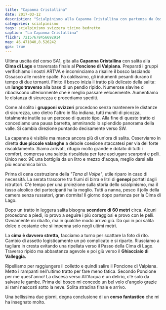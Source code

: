 ```yaml
---
title: "Capanna Cristallina"
date: 2017-03-12
description: "Scialpinismo alla Capanna Cristallina con partenza da Ossasco. Salita alla Cima di Lago e traversata al Poncione di Valpiana"
categories: scialpinismo
tags: scialpinismo svizzera ticino bedretto
caption: "La Capanna Cristallina"
flickr: 72157678456692914
map: 46.471840,8.526242
gps: true
---
```


Ultima uscita del corso SA1, gita alla **Capanna Cristallina** con salita alla **Cima di Lago** e traversata finale al **Poncione di Valpiana.** Preparati i gruppi verifichiamo i nostri ARTVA e incominciamo a risalire il bosco lasciando Ossasco alle nostre spalle. Fa caldissimo, gli indumenti pesanti durano il tempo di due tornanti. Finito il bosco inizia il tratto più delicato della salita: un **lungo traverso** alla base di un pendio ripido. Numerose slavine ci ribadiscono ulteriormente che è meglio passare velocemente. Aumentiamo le distanza di sicurezza e procediamo spediti.

Come al solito i **grupponi svizzeri** procedono senza mantenere le distanze di sicurezza, uno dietro l'altro in fila indiana, tutti muniti di picozza, totalmente inutile su un percoso di questo tipo. Alla fine di questo tratto ci concediamo una pausa barretta, ammirando lo splendido panorama della valle. Si cambia direzione puntando decisamente verso SW. 

La capanna è visibile ma manca ancora più di un'ora di salita. Osserviamo in diretta **due piccole valanghe** a debole coesione staccatesi per via del forte riscaldamento. Siamo arrivati, rifugio molto grande e dotato di tutti i comfort, compresa una saletta riscaldata per fare asciugare scarponi e pelli. Unico neo: 9€ una bottiglia da un litro e mezzo d'acqua, meglio darsi alla più economica birra.

Prima di cena costruzione della *"Tana di Volpe"*, utile riparo in caso di necessità. La serata trascorre tra fiumi di birra e litri di **genepì** portati dagli istruttori. C'è tempo per una proiezione sulla storia dello scialpinismo, ma il tasso alcolico dei partecipanti ha la meglio. Tutti a nanna, pesco il jolly della camera senza russatori, gran dormita! Il giorno dopo partenza per la Cima di Lago.

Dopo un tratto in leggera salita bisogna **scendere di 60 metri** circa. Alcuni procedono a piedi, io provo a seguire i più coraggiosi e provo con le pelli. Ovviamente mi ribalto, ma in qualche modo arrivo giù. Da qui in poi salita dolce e costante che si impenna solo negli ultimi metri.

La **cima è davvero stretta,** facciamo a turno per scattare la foto di rito. Cambio di assetto logisticamente un pò complicato e si riparte. Riusciamo a tagliare in cresta evitando una ripellata verso il Passo della Cima di Lago. Traverso ripido ma abbastanza agevole e poi giù verso il **Ghiacciaio di Valleggia.**

Ripelliamo per raggiungere il colletto e quindi salire il Poncione di Valpiana. Metto i rampanti nell'ultimo tratto per fare meno fatica. Secondo Poncione per me quest'anno! La discesa verso All'Acqua è un delirio, c'è solo da salvare le gambe. Prima del bosco mi concedo un bel volo d'angelo grazie ai rami nascosti sotto la neve. Solita stradina finale e arrivo. 

Una bellissima due giorni, degna conclusione di un **corso fantastico** che mi ha insegnato molto.